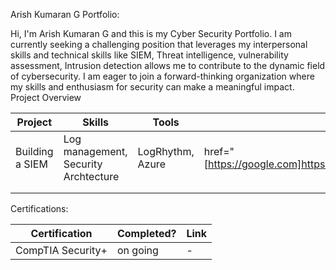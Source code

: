 Arish Kumaran G Portfolio:

Hi, I'm Arish Kumaran G and this is my Cyber Security Portfolio. I am currently seeking a challenging position that leverages my interpersonal skills and technical skills like SIEM, Threat intelligence, vulnerability assessment, Intrusion detection allows me to contribute to the dynamic field of cybersecurity. I am eager to join a forward-thinking organization where my skills and enthusiasm for security can make a meaningful impact.
Project Overview

|     Project     |                 Skills                |     Tools       |      Link       |
| --------------- | ------------------------------------- | --------------- | --------------- |
| Building a SIEM | Log management, Security Archtecture  | LogRhythm, Azure|  <a> href="[https://google.com]https://github.com/ArishKumaranG/SIEM/blob/main">SIEM</a>   |
|                 |                                       |                 |                 |
|                 |                                       |                 |                 |


Certifications:

|     Certification     |               Completed?               |     Link       |
| --------------------  | -------------------------------------- | ---------------| 
| CompTIA Security+     |                on going                |        -       | 
